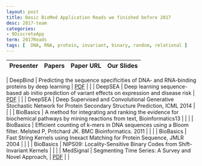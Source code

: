 ```yaml
---
layout: post
title: Basic BioMed Application Reads we finished before 2017 
desc: 2017-team
categories:
- 9DiscreteApp
term: 2017Reads
tags: [  DNA, RNA, protein, invariant, binary, random, relational ]
---
```



| Presenter | Papers | Paper URL|  Our Slides |
| -----: | -------------------------------------: | :----- | :----- |
<!--header-->
| DeepBind | Predicting the sequence specificities of DNA- and RNA-binding proteins by deep learning |  [PDF](https://www.nature.com/articles/nbt.3300) |  |
| DeepSEA | Deep learning sequence-based ab initio prediction of variant effects on expression and disease risk | [PDF](https://www.nature.com/articles/s41588-018-0160-6) |  |
| DeepSEA | Deep Supervised and Convolutional Generative Stochastic Network for Protein Secondary Structure Prediction, ICML 2014 |  |  |
| BioBasics | A method for integrating and ranking the evidence for biochemical pathways by mining reactions from text, Bioinformatics13 |  |  |
| BioBasics | Efficient counting of k-mers in DNA sequences using a Bloom filter. Melsted P, Pritchard JK. BMC Bioinformatics. 2011 | |  |
| BioBasics | Fast String Kernels using Inexact Matching for Protein Sequence, JMLR 2004 |  |  |
| BioBasics | NIPS09: Locality-Sensitive Binary Codes from Shift-Invariant Kernels |  |  |
| MedSignal | Segmenting Time Series: A Survey and Novel Approach, | [PDF](http://www.ics.uci.edu/~pazzani/Publications/survey.pdf) |  |


